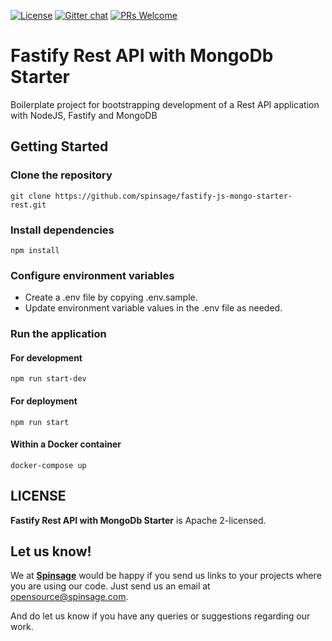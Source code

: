 [![License](https://img.shields.io/badge/License-Apache%202.0-blue.svg)](https://opensource.org/licenses/Apache-2.0)
[![Gitter chat](https://badges.gitter.im/gitterHQ/gitter.png)](https://gitter.im/spinsage/community)
[![PRs Welcome](https://img.shields.io/badge/PRs-welcome-brightgreen.svg?style=flat-square)](http://makeapullrequest.com)

# Fastify Rest API with MongoDb Starter

Boilerplate project for bootstrapping development of a Rest API application with NodeJS, Fastify and MongoDB

## Getting Started

### Clone the repository

```console
git clone https://github.com/spinsage/fastify-js-mongo-starter-rest.git
```

### Install dependencies

```console
npm install
```

### Configure environment variables

- Create a .env file by copying .env.sample.
- Update environment variable values in the .env file as needed.

### Run the application

#### For development

```console
npm run start-dev
```

#### For deployment

```console
npm run start
```

#### Within a Docker container

```console
docker-compose up
```  

## LICENSE

**Fastify Rest API with MongoDb Starter** is Apache 2-licensed.

## Let us know!

We at [**Spinsage**](https://www.spinsage.com/) would be happy if you send us links to your projects where you are using our code. Just send us an email at opensource@spinsage.com.

And do let us know if you have any queries or suggestions regarding our work.
